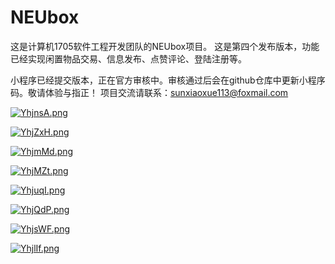 # NEUbox

这是计算机1705软件工程开发团队的NEUbox项目。 这是第四个发布版本，功能已经实现闲置物品交易、信息发布、点赞评论、登陆注册等。

小程序已经提交版本，正在官方审核中。审核通过后会在github仓库中更新小程序码。敬请体验与指正！ 项目交流请联系：sunxiaoxue113@foxmail.com

[![YhjnsA.png](https://s1.ax1x.com/2020/05/18/YhjnsA.png)](https://imgchr.com/i/YhjnsA)

[![YhjZxH.png](https://s1.ax1x.com/2020/05/18/YhjZxH.png)](https://imgchr.com/i/YhjZxH)

[![YhjmMd.png](https://s1.ax1x.com/2020/05/18/YhjmMd.png)](https://imgchr.com/i/YhjmMd)

[![YhjMZt.png](https://s1.ax1x.com/2020/05/18/YhjMZt.png)](https://imgchr.com/i/YhjMZt)

[![YhjuqI.png](https://s1.ax1x.com/2020/05/18/YhjuqI.png)](https://imgchr.com/i/YhjuqI)

[![YhjQdP.png](https://s1.ax1x.com/2020/05/18/YhjQdP.png)](https://imgchr.com/i/YhjQdP)

[![YhjsWF.png](https://s1.ax1x.com/2020/05/18/YhjsWF.png)](https://imgchr.com/i/YhjsWF)

[![YhjlIf.png](https://s1.ax1x.com/2020/05/18/YhjlIf.png)](https://imgchr.com/i/YhjlIf)
